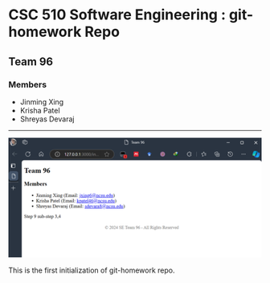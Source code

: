 # CSC 510 Software Engineering : git-homework Repo

## Team 96

### Members
- Jinming Xing
- Krisha Patel
- Shreyas Devaraj 
---

![screen snap](image.png)

This is the first initialization of git-homework repo.